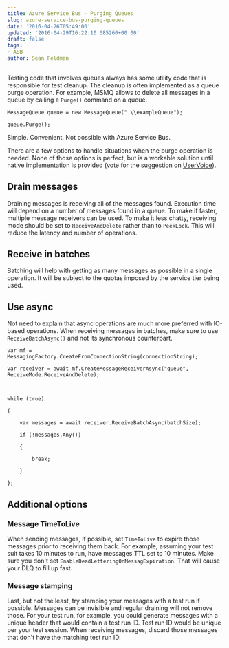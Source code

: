 ```yaml
---
title: Azure Service Bus - Purging Queues
slug: azure-service-bus-purging-queues
date: '2016-04-26T05:49:00'
updated: '2016-04-29T16:22:10.685260+00:00'
draft: false
tags:
- ASB
author: Sean Feldman
---
```

Testing code that involves queues always has some utility code that is responsible for test cleanup. The cleanup is often implemented as a queue purge operation. For example, MSMQ allows to delete all messages in a queue by calling a `Purge()` command on a queue.

```
MessageQueue queue = new MessageQueue(".\\exampleQueue");
queue.Purge();
```

Simple. Convenient. Not possible with Azure Service Bus.

There are a few options to handle situations when the purge operation is needed. None of those options is perfect, but is a workable solution until native implementation is provided (vote for the suggestion on [UserVoice][1]).

## Drain messages

Draining messages is receiving all of the messages found. Execution time will depend on a number of messages found in a queue. To make if faster, multiple message receivers can be used. To make it less chatty, receiving mode should be set to `ReceiveAndDelete` rather than to `PeekLock`. This will reduce the latency and number of operations.

## Receive in batches

Batching will help with getting as many messages as possible in a single operation. It will be subject to the quotas imposed by the service tier being used. 

## Use async

Not need to explain that async operations are much more preferred with IO-based operations. When receiving messages in batches, make sure to use `ReceiveBatchAsync()` and not its synchronous counterpart.

```
var mf = MessagingFactory.CreateFromConnectionString(connectionString);
```
	var receiver = await mf.CreateMessageReceiverAsync("queue", ReceiveMode.ReceiveAndDelete);

	while (true) 
	{
		var messages = await receiver.ReceiveBatchAsync(batchSize);
		if (!messages.Any())
		{
			break;
		}
	};

## Additional options

### Message TimeToLive 

When sending messages, if possible, set `TimeToLive` to expire those messages prior to receiving them back. For example, assuming your test suit takes 10 minutes to run, have messages TTL set to 10 minutes. Make sure you don't set `EnableDeadLetteringOnMessagExpiration`. That will cause your DLQ to fill up fast.

### Message stamping

Last, but not the least, try stamping your messages with a test run if possible. Messages can be invisible and regular draining will not remove those. For your test run, for example, you could generate messages with a unique header that would contain a test run ID. Test run ID would be unique per your test session. When receiving messages, discard those messages that don't have the matching test run ID. 

[1]: https://feedback.azure.com/forums/216926-service-bus/suggestions/6154597-queue-purge
